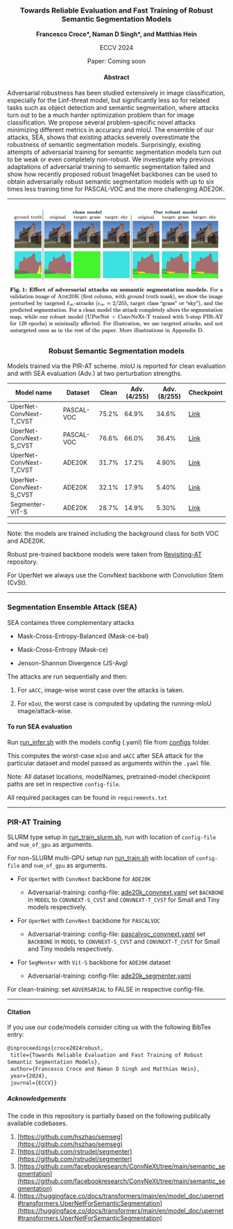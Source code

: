 <div align="center">

<h3>Towards Reliable Evaluation and Fast Training of Robust Semantic Segmentation Models</h3>

**Francesco Croce\*, Naman D Singh\*, and Matthias Hein**

ECCV 2024

Paper: Coming soon

<h4>Abstract</h4>
</div>

Adversarial robustness has been studied  extensively in image classification, especially for the Linf-threat model, but significantly less so for related tasks such as object detection and semantic segmentation, where attacks turn out to be a much harder optimization problem than for image classification. We propose several problem-specific novel attacks minimizing different metrics in 
accuracy and mIoU. The ensemble of our attacks, SEA, shows that existing attacks severely overestimate the robustness of semantic segmentation models.
Surprisingly, existing attempts of adversarial training for semantic segmentation models turn out to be weak or even completely non-robust. We investigate why previous adaptations of adversarial training to semantic segmentation failed and  show how recently proposed robust ImageNet backbones can be used to obtain adversarially robust semantic segmentation models with up to six times less training time for PASCAL-VOC and the more challenging ADE20K.

---------------------------------
<p align="center"><img src="/assets/teaser.png" width="700"></p>

<div align="center">
<h3> Robust Semantic Segmentation models</h3>
</div>

Models trained via the PIR-AT scheme. mIoU is reported for clean evaluation and with SEA evaluation (Adv.) at two perturbation strengths.
<div align="center">
	
| Model name              | Dataset    | Clean | Adv.(4/255) | Adv.(8/255) |    Checkpoint                             |
|-------------------------|------------|-------------|-------------|-------------|-------------------------------------------|
| UperNet-ConvNext-T_CVST | PASCAL-VOC |     75.2%    |     64.9%    |     34.6%    | [Link](https://nc.mlcloud.uni-tuebingen.de/index.php/s/zSFgoAngcm47FZm)     |
| UperNet-ConvNext-S_CVST | PASCAL-VOC |     76.6%    |     66.0%    |     36.4%    | [Link](https://nc.mlcloud.uni-tuebingen.de/index.php/s/MBXnMd5QKztmZaa)     |
| UperNet-ConvNext-T_CVST | ADE20K     |     31.7%    |     17.2%    |     4.90%    | [Link](https://nc.mlcloud.uni-tuebingen.de/index.php/s/ACMQRiyfyXboXwT)     |
| UperNet-ConvNext-S_CVST | ADE20K     |     32.1%    |     17.9%    |     5.40%    | [Link](https://nc.mlcloud.uni-tuebingen.de/index.php/s/Smogk2BWbfMxkyo)     |
| Segmenter-ViT-S 	  | ADE20K     |     28.7%    |     14.9%    |     5.30%    | [Link](https://nc.mlcloud.uni-tuebingen.de/index.php/s/XF6Woa9G3eiGPig)     |
-------------------------------------------------------------------------------------------------
</div>
	Note: the models are trained including the background class for both VOC and ADE20K.

Robust pre-trained backbone models were taken from [Revisiting-AT](https://github.com/nmndeep/revisiting-at) repository.

For UperNet we always use the ConvNext backbone with Convolution Stem (CvSt).

------------------------------------------------------------


<h3>Segmentation Ensemble Attack (SEA)</h3>

SEA containes three complementary attacks

- Mask-Cross-Entropy-Balanced (Mask-ce-bal)

- Mask-Cross-Entropy (Mask-ce) 

- Jenson-Shannon Divergence (JS-Avg)
  
The attacks are run sequentially and then:

1. For `aACC`, image-wise worst case over the attacks is taken.

2. For `mIoU`, the worst case is computed by updating the running-mIoU image/attack-wise.

<h4>To run SEA evaluation</h4>

Run [run_infer.sh](run_infer.sh) with the models config (.yaml) file from [configs](/configs) folder.

This computes the worst-case `mIoU` and `aACC` after SEA attack for the particular dataset and model passed as arguments within the `.yaml` file.

Note: All dataset locations, modelNames, pretrained-model checkpoint paths are set in respective `config-file`.

All required packages can be found in `requirements.txt`
_________________________________
<h3> PIR-AT Training</h3>

SLURM type setup in [run_train_slurm.sh](run_train_slurm.sh), run with location of `config-file` and `num_of_gpu` as arguments.

For non-SLURM multi-GPU setup run [run_train.sh](run_train.sh) with location of `config-file` and `num_of_gpu` as arguments.

- For `UperNet` with `ConvNext` backbone  for `ADE20K`
  -  Adversarial-training: config-file: [ade20k_convnext.yaml](/configs/ade20k_convnext.yaml) set `BACKBONE` in `MODEL` to `CONVNEXT-S_CVST` and `CONVNEXT-T_CVST` for Small and Tiny models respectively. 
 
- For `UperNet` with `ConvNext` backbone for `PASCALVOC`
  	-  Adversarial-training: config-file: [pascalvoc_convnext.yaml](/configs/pascalvoc_convnext.yaml) set `BACKBONE` in `MODEL` to `CONVNEXT-S_CVST` and `CONVNEXT-T_CVST` for Small and Tiny models respectively. 
   
- For `SegMenter` with `Vit-S` backbone for `ADE20K` dataset
  
	-  Adversarial-training: config-file: [ade20k_segmenter.yaml](/configs/ade20k_segmenter.yaml) 

For clean-training: set `ADVERSARIAL` to FALSE in respective config-file.

_________________________________

<h4>Citation</h4>

If you use our code/models consider citing us with the following BibTex entry:
```
@inproceedings{croce2024robust,
 title={Towards Reliable Evaluation and Fast Training of Robust Semantic Segmentation Models}, 
 author={Francesco Croce and Naman D Singh and Matthias Hein},
 year={2024},
 journal={ECCV}}
```
<h5>Acknowledgements</h5>

The code in this repository is partially based on the following publically available codebases.

1. [https://github.com/hszhao/semseg](https://github.com/hszhao/semseg)
2. [https://github.com/rstrudel/segmenter](https://github.com/rstrudel/segmenter) 
3. [https://github.com/facebookresearch/ConvNeXt/tree/main/semantic_segmentation](https://github.com/facebookresearch/ConvNeXt/tree/main/semantic_segmentation) 
4. [https://huggingface.co/docs/transformers/main/en/model_doc/upernet#transformers.UperNetForSemanticSegmentation](https://huggingface.co/docs/transformers/main/en/model_doc/upernet#transformers.UperNetForSemanticSegmentation)
